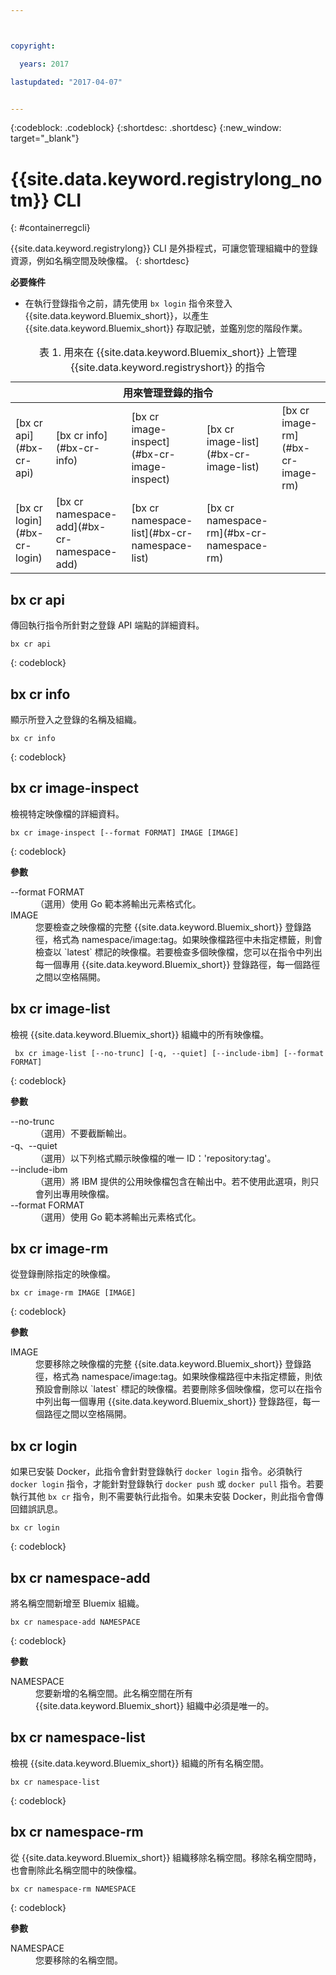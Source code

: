 ```yaml
---



copyright:

  years: 2017

lastupdated: "2017-04-07"


---
```


{:codeblock: .codeblock}
{:shortdesc: .shortdesc}
{:new_window: target="_blank"}

# {{site.data.keyword.registrylong_notm}} CLI
{: #containerregcli}

{{site.data.keyword.registrylong}} CLI 是外掛程式，可讓您管理組織中的登錄資源，例如名稱空間及映像檔。
{: shortdesc}

**必要條件**
* 在執行登錄指令之前，請先使用 `bx login` 指令來登入 {{site.data.keyword.Bluemix_short}}，以產生 {{site.data.keyword.Bluemix_short}} 存取記號，並鑑別您的階段作業。

<table summary="管理容器登錄">
<caption>表 1. 用來在 {{site.data.keyword.Bluemix_short}} 上管理 {{site.data.keyword.registryshort}} 的指令</caption>
 <thead>
 <th colspan="5">用來管理登錄的指令</th>
 </thead>
 <tbody>
 <tr>
 <td>[bx cr api](#bx-cr-api)</td>
 <td>[bx cr info](#bx-cr-info)</td>
 <td>[bx cr image-inspect](#bx-cr-image-inspect)</td>
 <td>[bx cr image-list](#bx-cr-image-list)</td>
 <td>[bx cr image-rm](#bx-cr-image-rm)</td>
 </tr>
 <tr>
 <td>[bx cr login](#bx-cr-login)</td>
 <td>[bx cr namespace-add](#bx-cr-namespace-add)</td>
 <td>[bx cr namespace-list](#bx-cr-namespace-list)</td>
 <td>[bx cr namespace-rm](#bx-cr-namespace-rm)</td>
 </tr></tbody></table>


## bx cr api
傳回執行指令所針對之登錄 API 端點的詳細資料。

```
bx cr api
```
{: codeblock}


## bx cr info
顯示所登入之登錄的名稱及組織。

```
bx cr info
```
{: codeblock}


## bx cr image-inspect
檢視特定映像檔的詳細資料。

```
bx cr image-inspect [--format FORMAT] IMAGE [IMAGE]
```
{: codeblock}

**參數**
<dl>
<dt>--format FORMAT</dt>
<dd>（選用）使用 Go 範本將輸出元素格式化。</dd>
<dt>IMAGE</dt>
<dd>您要檢查之映像檔的完整 {{site.data.keyword.Bluemix_short}} 登錄路徑，格式為 namespace/image:tag。如果映像檔路徑中未指定標籤，則會檢查以 `latest` 標記的映像檔。若要檢查多個映像檔，您可以在指令中列出每一個專用 {{site.data.keyword.Bluemix_short}} 登錄路徑，每一個路徑之間以空格隔開。</dd>
</dl>


## bx cr image-list
檢視 {{site.data.keyword.Bluemix_short}} 組織中的所有映像檔。

```
 bx cr image-list [--no-trunc] [-q, --quiet] [--include-ibm] [--format FORMAT]
```
{: codeblock}

**參數**
<dl>
<dt>--no-trunc</dt>
<dd>（選用）不要截斷輸出。</dd>
<dt>-q、--quiet</dt>
<dd>（選用）以下列格式顯示映像檔的唯一 ID：'repository:tag'。</dd>
<dt>--include-ibm</dt>
<dd>（選用）將 IBM 提供的公用映像檔包含在輸出中。若不使用此選項，則只會列出專用映像檔。</dd>
<dt>--format FORMAT</dt>
<dd>（選用）使用 Go 範本將輸出元素格式化。</dd>
</dl>


## bx cr image-rm
從登錄刪除指定的映像檔。

```
bx cr image-rm IMAGE [IMAGE]
```
{: codeblock}

**參數**
<dl>
<dt>IMAGE</dt>
<dd>您要移除之映像檔的完整 {{site.data.keyword.Bluemix_short}} 登錄路徑，格式為 namespace/image:tag。如果映像檔路徑中未指定標籤，則依預設會刪除以 `latest` 標記的映像檔。若要刪除多個映像檔，您可以在指令中列出每一個專用 {{site.data.keyword.Bluemix_short}} 登錄路徑，每一個路徑之間以空格隔開。</dd>
</dl>


## bx cr login
如果已安裝 Docker，此指令會針對登錄執行 `docker login` 指令。必須執行 `docker login` 指令，才能針對登錄執行 `docker push` 或 `docker pull` 指令。若要執行其他 `bx cr` 指令，則不需要執行此指令。如果未安裝 Docker，則此指令會傳回錯誤訊息。

```
bx cr login
```
{: codeblock}


## bx cr namespace-add
將名稱空間新增至 Bluemix 組織。 

```
bx cr namespace-add NAMESPACE
```
{: codeblock}

**參數**
<dl>
<dt>NAMESPACE</dt>
<dd>您要新增的名稱空間。此名稱空間在所有 {{site.data.keyword.Bluemix_short}} 組織中必須是唯一的。</dd>
</dl>


## bx cr namespace-list
檢視 {{site.data.keyword.Bluemix_short}} 組織的所有名稱空間。

```
bx cr namespace-list
```
{: codeblock}


## bx cr namespace-rm
從 {{site.data.keyword.Bluemix_short}} 組織移除名稱空間。移除名稱空間時，也會刪除此名稱空間中的映像檔。

```
bx cr namespace-rm NAMESPACE
```
{: codeblock}

**參數**
<dl>
<dt>NAMESPACE</dt>
<dd>您要移除的名稱空間。</dd>
</dl>
